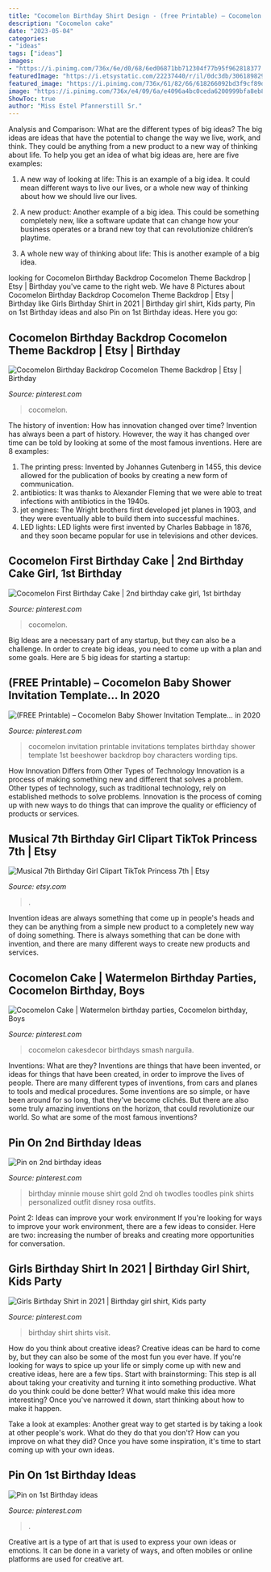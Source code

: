 ```yaml
---
title: "Cocomelon Birthday Shirt Design - (free Printable) – Cocomelon Baby Shower Invitation Template… In 2020"
description: "Cocomelon cake"
date: "2023-05-04"
categories:
- "ideas"
tags: ["ideas"]
images:
- "https://i.pinimg.com/736x/6e/d0/68/6ed06871bb712304f77b95f962818377.jpg"
featuredImage: "https://i.etsystatic.com/22237440/r/il/0dc3db/3061898295/il_fullxfull.3061898295_9wl0.jpg"
featured_image: "https://i.pinimg.com/736x/61/82/66/618266092bd3f9cf89dade52ceeac190.jpg"
image: "https://i.pinimg.com/736x/e4/09/6a/e4096a4bc0ceda6200999bfa8eb8fe7d.jpg"
ShowToc: true
author: "Miss Estel Pfannerstill Sr."
---
```



Analysis and Comparison: What are the different types of big ideas?
The big ideas are ideas that have the potential to change the way we live, work, and think. They could be anything from a new product to a new way of thinking about life. To help you get an idea of what big ideas are, here are five examples:
1. A new way of looking at life: This is an example of a big idea. It could mean different ways to live our lives, or a whole new way of thinking about how we should live our lives.

2. A new product: Another example of a big idea. This could be something completely new, like a software update that can change how your business operates or a brand new toy that can revolutionize children’s playtime.

3. A whole new way of thinking about life: This is another example of a big idea.

	

		
looking for Cocomelon Birthday Backdrop Cocomelon Theme Backdrop | Etsy | Birthday you've came to the right web. We have 8 Pictures about Cocomelon Birthday Backdrop Cocomelon Theme Backdrop | Etsy | Birthday like Girls Birthday Shirt in 2021 | Birthday girl shirt, Kids party, Pin on 1st Birthday ideas and also Pin on 1st Birthday ideas. Here you go:
		
    
## Cocomelon Birthday Backdrop Cocomelon Theme Backdrop | Etsy | Birthday

<img loading=lazy src="https://i.pinimg.com/736x/e3/37/66/e33766039dccbe1d85f9081b4abc0ede.jpg" onerror="this.onerror=null;this.src='https://tse1.mm.bing.net/th?id=OIP.-5SO_fzCY7Wv3MlzI5zooAHaFk&amp;pid=15.1';" alt="Cocomelon Birthday Backdrop Cocomelon Theme Backdrop | Etsy | Birthday">

_Source: pinterest.com_

>cocomelon. 

	

The history of invention: How has innovation changed over time?
Invention has always been a part of history. However, the way it has changed over time can be told by looking at some of the most famous inventions. Here are 8 examples:
1. The printing press: Invented by Johannes Gutenberg in 1455, this device allowed for the publication of books by creating a new form of communication.
2. antibiotics: It was thanks to Alexander Fleming that we were able to treat infections with antibiotics in the 1940s.
3. jet engines: The Wright brothers first developed jet planes in 1903, and they were eventually able to build them into successful machines.
4. LED lights: LED lights were first invented by Charles Babbage in 1876, and they soon became popular for use in televisions and other devices.

    
## Cocomelon First Birthday Cake | 2nd Birthday Cake Girl, 1st Birthday

<img loading=lazy src="https://i.pinimg.com/736x/bd/a3/1a/bda31ae513d9d17cc6d578805c37b6af.jpg" onerror="this.onerror=null;this.src='https://tse2.mm.bing.net/th?id=OIP.zOfturXU9-L7zCyBIHJmvAHaJ3&amp;pid=15.1';" alt="Cocomelon First Birthday Cake | 2nd birthday cake girl, 1st birthday">

_Source: pinterest.com_

>cocomelon. 

	

Big Ideas are a necessary part of any startup, but they can also be a challenge. In order to create big ideas, you need to come up with a plan and some goals. Here are 5 big ideas for starting a startup: 

    
## (FREE Printable) – Cocomelon Baby Shower Invitation Template… In 2020

<img loading=lazy src="https://i.pinimg.com/736x/61/82/66/618266092bd3f9cf89dade52ceeac190.jpg" onerror="this.onerror=null;this.src='https://tse1.mm.bing.net/th?id=OIP.iAaM07dPKLnPf5Vd6zmHSgHaFS&amp;pid=15.1';" alt="(FREE Printable) – Cocomelon Baby Shower Invitation Template… in 2020">

_Source: pinterest.com_

>cocomelon invitation printable invitations templates birthday shower template 1st beeshower backdrop boy characters wording tips. 

	

How Innovation Differs from Other Types of Technology
Innovation is a process of making something new and different that solves a problem. Other types of technology, such as traditional technology, rely on established methods to solve problems. Innovation is the process of coming up with new ways to do things that can improve the quality or efficiency of products or services.

    
## Musical 7th Birthday Girl Clipart TikTok Princess 7th | Etsy

<img loading=lazy src="https://i.etsystatic.com/22237440/r/il/0dc3db/3061898295/il_fullxfull.3061898295_9wl0.jpg" onerror="this.onerror=null;this.src='https://tse4.mm.bing.net/th?id=OIP.oAor-YhxesGx3s4FaW6mMQHaGK&amp;pid=15.1';" alt="Musical 7th Birthday Girl Clipart TikTok Princess 7th | Etsy">

_Source: etsy.com_

>. 

	

Invention ideas are always something that come up in people's heads and they can be anything from a simple new product to a completely new way of doing something. There is always something that can be done with invention, and there are many different ways to create new products and services.

    
## Cocomelon Cake | Watermelon Birthday Parties, Cocomelon Birthday, Boys

<img loading=lazy src="https://i.pinimg.com/736x/6e/d0/68/6ed06871bb712304f77b95f962818377.jpg" onerror="this.onerror=null;this.src='https://tse1.mm.bing.net/th?id=OIP.YqgonAElVFuBziR9rKL4yQHaJQ&amp;pid=15.1';" alt="Cocomelon Cake | Watermelon birthday parties, Cocomelon birthday, Boys">

_Source: pinterest.com_

>cocomelon cakesdecor birthdays smash narguila. 

	

Inventions: What are they?
Inventions are things that have been invented, or ideas for things that have been created, in order to improve the lives of people. There are many different types of inventions, from cars and planes to tools and medical procedures. Some inventions are so simple, or have been around for so long, that they've become clichés. But there are also some truly amazing inventions on the horizon, that could revolutionize our world. So what are some of the most famous inventions?

    
## Pin On 2nd Birthday Ideas

<img loading=lazy src="https://i.pinimg.com/736x/f3/b5/70/f3b5704d57aa9e2ae76c8841de03491b--minnie-mouse-nd-birthday.jpg" onerror="this.onerror=null;this.src='https://tse2.mm.bing.net/th?id=OIP.C3OPdbSS_LEiWVTWkskG7wEsEs&amp;pid=15.1';" alt="Pin on 2nd birthday ideas">

_Source: pinterest.com_

>birthday minnie mouse shirt gold 2nd oh twodles toodles pink shirts personalized outfit disney rosa outfits. 

	

Point 2: Ideas can improve your work environment
If you're looking for ways to improve your work environment, there are a few ideas to consider. Here are two: increasing the number of breaks and creating more opportunities for conversation.

    
## Girls Birthday Shirt In 2021 | Birthday Girl Shirt, Kids Party

<img loading=lazy src="https://i.pinimg.com/736x/e4/09/6a/e4096a4bc0ceda6200999bfa8eb8fe7d.jpg" onerror="this.onerror=null;this.src='https://tse2.mm.bing.net/th?id=OIP._-qvodW4LlEZa-vlTJO3SAHaF4&amp;pid=15.1';" alt="Girls Birthday Shirt in 2021 | Birthday girl shirt, Kids party">

_Source: pinterest.com_

>birthday shirt shirts visit. 

	

How do you think about creative ideas?
Creative ideas can be hard to come by, but they can also be some of the most fun you ever have. If you're looking for ways to spice up your life or simply come up with new and creative ideas, here are a few tips. 
Start with brainstorming: This step is all about taking your creativity and turning it into something productive. What do you think could be done better? What would make this idea more interesting? Once you've narrowed it down, start thinking about how to make it happen. 

Take a look at examples: Another great way to get started is by taking a look at other people's work. What do they do that you don't? How can you improve on what they did? Once you have some inspiration, it's time to start coming up with your own ideas.

    
## Pin On 1st Birthday Ideas

<img loading=lazy src="https://i.pinimg.com/736x/89/b2/99/89b29979ee6ac1f22ff7bddb19a39e7d.jpg" onerror="this.onerror=null;this.src='https://tse1.mm.bing.net/th?id=OIP.bB36vzyMnLPhTFmPmGWL-gHaEo&amp;pid=15.1';" alt="Pin on 1st Birthday ideas">

_Source: pinterest.com_

>. 

	

Creative art is a type of art that is used to express your own ideas or emotions. It can be done in a variety of ways, and often mobiles or online platforms are used for creative art.

